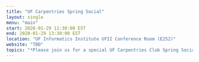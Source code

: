 ```yaml
---
title: "UF Carpentries Spring Social"
layout: single
menu: "main"
start: 2020-01-29 11:30:00 EST
end: 2020-01-29 13:30:00 EST
location: "UF Informatics Institute UFII Conference Room (E252)"
website: "TBD"
topics: "*Please join us for a special UF Carpentries Club Spring Social on Wednesday, January 29th!*"
---
```



